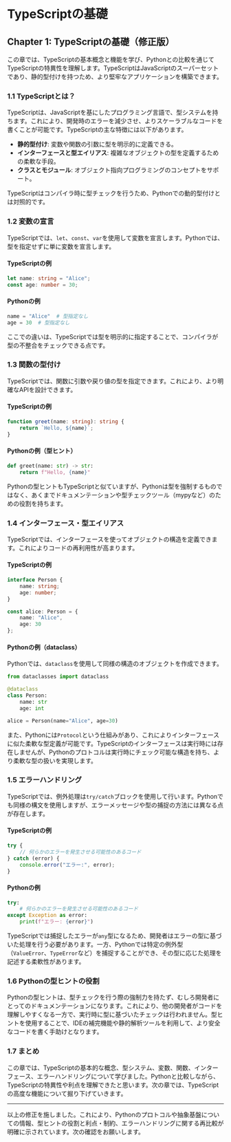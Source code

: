 # TypeScriptの基礎

## Chapter 1: TypeScriptの基礎（修正版）

この章では、TypeScriptの基本概念と機能を学び、Pythonとの比較を通じてTypeScriptの特異性を理解します。TypeScriptはJavaScriptのスーパーセットであり、静的型付けを持つため、より堅牢なアプリケーションを構築できます。

### 1.1 TypeScriptとは？

TypeScriptは、JavaScriptを基にしたプログラミング言語で、型システムを持ちます。これにより、開発時のエラーを減少させ、よりスケーラブルなコードを書くことが可能です。TypeScriptの主な特徴には以下があります。

- **静的型付け**: 変数や関数の引数に型を明示的に定義できる。
- **インターフェースと型エイリアス**: 複雑なオブジェクトの型を定義するための柔軟な手段。
- **クラスとモジュール**: オブジェクト指向プログラミングのコンセプトをサポート。

TypeScriptはコンパイラ時に型チェックを行うため、Pythonでの動的型付けとは対照的です。

### 1.2 変数の宣言

TypeScriptでは、`let`、`const`、`var`を使用して変数を宣言します。Pythonでは、型を指定せずに単に変数を宣言します。

#### TypeScriptの例

```typescript
let name: string = "Alice";
const age: number = 30;
```

#### Pythonの例

```python
name = "Alice"  # 型指定なし
age = 30  # 型指定なし
```

ここでの違いは、TypeScriptでは型を明示的に指定することで、コンパイラが型の不整合をチェックできる点です。

### 1.3 関数の型付け

TypeScriptでは、関数に引数や戻り値の型を指定できます。これにより、より明確なAPIを設計できます。

#### TypeScriptの例

```typescript
function greet(name: string): string {
    return `Hello, ${name}`;
}
```

#### Pythonの例（型ヒント）

```python
def greet(name: str) -> str:
    return f"Hello, {name}"
```

Pythonの型ヒントもTypeScriptと似ていますが、Pythonは型を強制するものではなく、あくまでドキュメンテーションや型チェックツール（mypyなど）のための役割を持ちます。

### 1.4 インターフェース・型エイリアス

TypeScriptでは、インターフェースを使ってオブジェクトの構造を定義できます。これによりコードの再利用性が高まります。

#### TypeScriptの例

```typescript
interface Person {
    name: string;
    age: number;
}

const alice: Person = {
    name: "Alice",
    age: 30
};
```

#### Pythonの例（dataclass）

Pythonでは、`dataclass`を使用して同様の構造のオブジェクトを作成できます。

```python
from dataclasses import dataclass

@dataclass
class Person:
    name: str
    age: int

alice = Person(name="Alice", age=30)
```

また、Pythonには`Protocol`という仕組みがあり、これによりインターフェースに似た柔軟な型定義が可能です。TypeScriptのインターフェースは実行時には存在しませんが、Pythonのプロトコルは実行時にチェック可能な構造を持ち、より柔軟な型の扱いを実現します。

### 1.5 エラーハンドリング

TypeScriptでは、例外処理は`try/catch`ブロックを使用して行います。Pythonでも同様の構文を使用しますが、エラーメッセージや型の捕捉の方法には異なる点が存在します。

#### TypeScriptの例

```typescript
try {
    // 何らかのエラーを発生させる可能性のあるコード
} catch (error) {
    console.error("エラー:", error);
}
```

#### Pythonの例

```python
try:
    # 何らかのエラーを発生させる可能性のあるコード
except Exception as error:
    print(f"エラー: {error}")
```

TypeScriptでは捕捉したエラーが`any`型になるため、開発者はエラーの型に基づいた処理を行う必要があります。一方、Pythonでは特定の例外型（`ValueError`、`TypeError`など）を捕捉することができ、その型に応じた処理を記述する柔軟性があります。

### 1.6 Pythonの型ヒントの役割

Pythonの型ヒントは、型チェックを行う際の強制力を持たず、むしろ開発者にとってのドキュメンテーションになります。これにより、他の開発者がコードを理解しやすくなる一方で、実行時に型に基づいたチェックは行われません。型ヒントを使用することで、IDEの補完機能や静的解析ツールを利用して、より安全なコードを書く手助けとなります。

### 1.7 まとめ

この章では、TypeScriptの基本的な概念、型システム、変数、関数、インターフェース、エラーハンドリングについて学びました。Pythonと比較しながら、TypeScriptの特異性や利点を理解できたと思います。次の章では、TypeScriptの高度な機能について掘り下げていきます。

---

以上の修正を施しました。これにより、Pythonのプロトコルや抽象基盤についての情報、型ヒントの役割と利点・制約、エラーハンドリングに関する再比較が明確に示されています。次の確認をお願いします。

